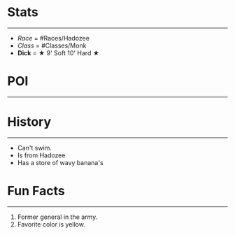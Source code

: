 # Stats
---
- *Race* = #Races/Hadozee
- *Class* = #Classes/Monk
- **Dick** = ★ 9' Soft 10' Hard ★ 

# POI
---


# History 
---
- Can't swim. 
- Is from Hadozee 
- Has a store of wavy banana's

# Fun Facts
---
1. Former general in the army.
2. Favorite color is yellow.